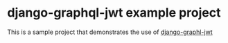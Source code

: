 # django-graphql-jwt example project
This is a sample project that demonstrates the use of [django-graphl-jwt](https://github.com/flavors/django-graphql-jwt)
